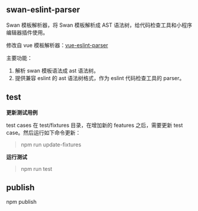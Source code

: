 swan-eslint-parser
----

Swan 模板解析器，将 Swan 模板解析成 AST 语法树，给代码检查工具和小程序编辑器插件使用。

修改自 vue 模板解析器：[vue-eslint-parser](https://github.com/vuejs/vue-eslint-parser)

主要功能：

1. 解析 swan 模板语法成 ast 语法树。
2. 提供兼容 eslint 的 ast 语法树格式，作为 eslint 代码检查工具的 parser。

## test

**更新测试用例**

test cases 在 test/fixtures 目录，在增加新的 features 之后，需要更新 test case。然后运行如下命令更新：

> npm run update-fixtures

**运行测试**

> npm run test

## publish

npm publish

